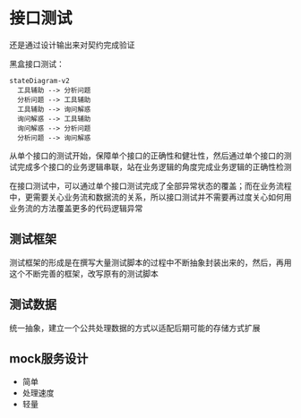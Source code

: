 # 接口测试

还是通过设计输出来对契约完成验证

黑盒接口测试：

```mermaid
stateDiagram-v2
  工具辅助 --> 分析问题
  分析问题 --> 工具辅助
  工具辅助 --> 询问解惑
  询问解惑 --> 工具辅助
  询问解惑 --> 分析问题
  分析问题 --> 询问解惑
```

从单个接口的测试开始，保障单个接口的正确性和健壮性，然后通过单个接口的测试完成多个接口的业务逻辑串联，站在业务逻辑的角度完成业务逻辑的正确性检测

在接口测试中，可以通过单个接口测试完成了全部异常状态的覆盖；而在业务流程中，更需要关心业务流和数据流的关系，所以接口测试并不需要再过度关心如何用业务流的方法覆盖更多的代码逻辑异常

## 测试框架

测试框架的形成是在撰写大量测试脚本的过程中不断抽象封装出来的，然后，再用这个不断完善的框架，改写原有的测试脚本

## 测试数据

统一抽象，建立一个公共处理数据的方式以适配后期可能的存储方式扩展

## mock服务设计

- 简单
- 处理速度
- 轻量

